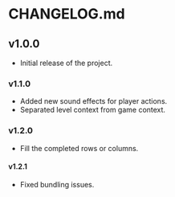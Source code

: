 # CHANGELOG.md

## v1.0.0

- Initial release of the project.

### v1.1.0

- Added new sound effects for player actions.
- Separated level context from game context.

### v1.2.0

- Fill the completed rows or columns.

#### v1.2.1

- Fixed bundling issues.
